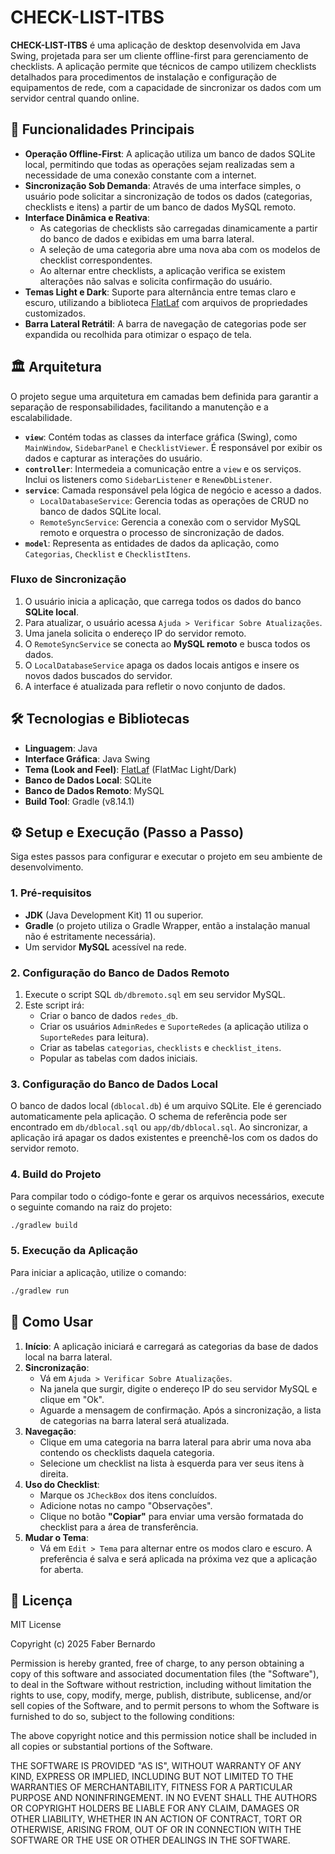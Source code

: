# CHECK-LIST-ITBS

**CHECK-LIST-ITBS** é uma aplicação de desktop desenvolvida em Java Swing, projetada para ser um cliente offline-first para gerenciamento de checklists. A aplicação permite que técnicos de campo utilizem checklists detalhados para procedimentos de instalação e configuração de equipamentos de rede, com a capacidade de sincronizar os dados com um servidor central quando online.

## 🚀 Funcionalidades Principais

* **Operação Offline-First**: A aplicação utiliza um banco de dados SQLite local, permitindo que todas as operações sejam realizadas sem a necessidade de uma conexão constante com a internet.
* **Sincronização Sob Demanda**: Através de uma interface simples, o usuário pode solicitar a sincronização de todos os dados (categorias, checklists e itens) a partir de um banco de dados MySQL remoto.
* **Interface Dinâmica e Reativa**:
    * As categorias de checklists são carregadas dinamicamente a partir do banco de dados e exibidas em uma barra lateral.
    * A seleção de uma categoria abre uma nova aba com os modelos de checklist correspondentes.
    * Ao alternar entre checklists, a aplicação verifica se existem alterações não salvas e solicita confirmação do usuário.
* **Temas Light e Dark**: Suporte para alternância entre temas claro e escuro, utilizando a biblioteca [FlatLaf](https://www.formdev.com/flatlaf/) com arquivos de propriedades customizados.
* **Barra Lateral Retrátil**: A barra de navegação de categorias pode ser expandida ou recolhida para otimizar o espaço de tela.

## 🏛️ Arquitetura

O projeto segue uma arquitetura em camadas bem definida para garantir a separação de responsabilidades, facilitando a manutenção e a escalabilidade.

* **`view`**: Contém todas as classes da interface gráfica (Swing), como `MainWindow`, `SidebarPanel` e `ChecklistViewer`. É responsável por exibir os dados e capturar as interações do usuário.
* **`controller`**: Intermedeia a comunicação entre a `view` e os serviços. Inclui os listeners como `SidebarListener` e `RenewDbListener`.
* **`service`**: Camada responsável pela lógica de negócio e acesso a dados.
    * `LocalDatabaseService`: Gerencia todas as operações de CRUD no banco de dados SQLite local.
    * `RemoteSyncService`: Gerencia a conexão com o servidor MySQL remoto e orquestra o processo de sincronização de dados.
* **`model`**: Representa as entidades de dados da aplicação, como `Categorias`, `Checklist` e `ChecklistItens`.

### Fluxo de Sincronização
1.  O usuário inicia a aplicação, que carrega todos os dados do banco **SQLite local**.
2.  Para atualizar, o usuário acessa `Ajuda > Verificar Sobre Atualizações`.
3.  Uma janela solicita o endereço IP do servidor remoto.
4.  O `RemoteSyncService` se conecta ao **MySQL remoto** e busca todos os dados.
5.  O `LocalDatabaseService` apaga os dados locais antigos e insere os novos dados buscados do servidor.
6.  A interface é atualizada para refletir o novo conjunto de dados.

## 🛠️ Tecnologias e Bibliotecas

* **Linguagem**: Java
* **Interface Gráfica**: Java Swing
* **Tema (Look and Feel)**: [FlatLaf](https://www.formdev.com/flatlaf/) (FlatMac Light/Dark)
* **Banco de Dados Local**: SQLite
* **Banco de Dados Remoto**: MySQL
* **Build Tool**: Gradle (v8.14.1)

## ⚙️ Setup e Execução (Passo a Passo)

Siga estes passos para configurar e executar o projeto em seu ambiente de desenvolvimento.

### 1. Pré-requisitos
* **JDK** (Java Development Kit) 11 ou superior.
* **Gradle** (o projeto utiliza o Gradle Wrapper, então a instalação manual não é estritamente necessária).
* Um servidor **MySQL** acessível na rede.

### 2. Configuração do Banco de Dados Remoto
1.  Execute o script SQL `db/dbremoto.sql` em seu servidor MySQL.
2.  Este script irá:
    * Criar o banco de dados `redes_db`.
    * Criar os usuários `AdminRedes` e `SuporteRedes` (a aplicação utiliza o `SuporteRedes` para leitura).
    * Criar as tabelas `categorias`, `checklists` e `checklist_itens`.
    * Popular as tabelas com dados iniciais.

### 3. Configuração do Banco de Dados Local
O banco de dados local (`dblocal.db`) é um arquivo SQLite. Ele é gerenciado automaticamente pela aplicação. O schema de referência pode ser encontrado em `db/dblocal.sql` ou `app/db/dblocal.sql`. Ao sincronizar, a aplicação irá apagar os dados existentes e preenchê-los com os dados do servidor remoto.

### 4. Build do Projeto
Para compilar todo o código-fonte e gerar os arquivos necessários, execute o seguinte comando na raiz do projeto:
```bash
./gradlew build
```

### 5. Execução da Aplicação
Para iniciar a aplicação, utilize o comando:
```bash
./gradlew run
```

## 📖 Como Usar

1.  **Início**: A aplicação iniciará e carregará as categorias da base de dados local na barra lateral.
2.  **Sincronização**:
    * Vá em `Ajuda > Verificar Sobre Atualizações`.
    * Na janela que surgir, digite o endereço IP do seu servidor MySQL e clique em "Ok".
    * Aguarde a mensagem de confirmação. Após a sincronização, a lista de categorias na barra lateral será atualizada.
3.  **Navegação**:
    * Clique em uma categoria na barra lateral para abrir uma nova aba contendo os checklists daquela categoria.
    * Selecione um checklist na lista à esquerda para ver seus itens à direita.
4.  **Uso do Checklist**:
    * Marque os `JCheckBox` dos itens concluídos.
    * Adicione notas no campo "Observações".
    * Clique no botão **"Copiar"** para enviar uma versão formatada do checklist para a área de transferência.
5.  **Mudar o Tema**:
    * Vá em `Edit > Tema` para alternar entre os modos claro e escuro. A preferência é salva e será aplicada na próxima vez que a aplicação for aberta.

## 📝 Licença

MIT License

Copyright (c) 2025 Faber Bernardo

Permission is hereby granted, free of charge, to any person obtaining a copy
of this software and associated documentation files (the "Software"), to deal
in the Software without restriction, including without limitation the rights
to use, copy, modify, merge, publish, distribute, sublicense, and/or sell
copies of the Software, and to permit persons to whom the Software is
furnished to do so, subject to the following conditions:

The above copyright notice and this permission notice shall be included in all
copies or substantial portions of the Software.

THE SOFTWARE IS PROVIDED "AS IS", WITHOUT WARRANTY OF ANY KIND, EXPRESS OR
IMPLIED, INCLUDING BUT NOT LIMITED TO THE WARRANTIES OF MERCHANTABILITY,
FITNESS FOR A PARTICULAR PURPOSE AND NONINFRINGEMENT. IN NO EVENT SHALL THE
AUTHORS OR COPYRIGHT HOLDERS BE LIABLE FOR ANY CLAIM, DAMAGES OR OTHER
LIABILITY, WHETHER IN AN ACTION OF CONTRACT, TORT OR OTHERWISE, ARISING FROM,
OUT OF OR IN CONNECTION WITH THE SOFTWARE OR THE USE OR OTHER DEALINGS IN THE
SOFTWARE.

